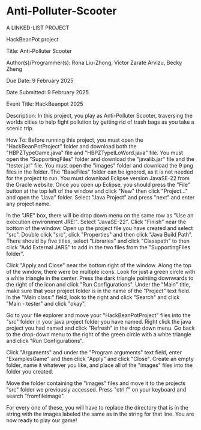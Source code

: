 # Anti-Polluter-Scooter
A LINKED-LIST PROJECT

HackBeanPot project

Title: Anti-Polluter Scooter

Author(s)/Programmer(s): Rona Liu-Zhong, Victor Zarate Arvizu, Becky Zheng

Due Date: 9 February 2025

Date Submitted: 9 February 2025

Event Title: HackBeanpot 2025

Description: In this project, you play as Anti-Polluter Scooter, traversing the worlds cities to help fight pollution by getting rid of trash bags as you take a scenic trip.

How To: Before running this project, you must open the "HackBeanPotProject" folder and download both the "HBPZTypeGame.java" file and "HBPZTypeILoWord.java" file. You must open the "SupportingFiles" folder and download the "javalib.jar" file and the "tester.jar" file. You must open the "images" folder and download the 9 png files in the folder. The "BaseFiles" folder can be ignored, as it is not needed for the project to run. You must download Eclipse version JavaSE-22 from the Oracle website. Once you open up Eclipse, you should press the "File" button at the top left of the window and click "New" then click "Project..." and open the "Java" folder. Select "Java Project" and press "next" and enter any project name.

In the "JRE" box, there will be drop down menu on the same row as "Use an execution environment JRE:". Select "JavaSE-22". Click "Finish" near the bottom of the window. Open up the project file you have created and select "src". Double click "src", click "Properties" and then click "Java Build Path". There should by five titles, select "Libraries" and click "Classpath" to then click "Add External JARS" to add in the two files from the "SupportingFiles folder".

Click "Apply and Close" near the bottom right of the window. Along the top of the window, there were be multiple icons. Look for just a green circle with a white triangle in the center. Press the dark triangle pointing downwards to the right of the icon and click "Run Configurations". Under the "Main" title, make sure that your project folder is in the name of the "Project" text field. In the "Main class:" field, look to the right and click "Search" and click "Main - tester" and click "okay".

Go to your file explorer and move your "HackBeanPotProject" files into the "src" folder in your java project folder you have named. Right click the java project you had named and click "Refresh" in the drop down menu. Go back to the drop-down menu to the right of the green circle with a white triangle and click "Run Configurations".

Click "Arguments" and under the "Program arguments" text field, enter "ExamplesGame" and then click "Apply" and click "Close". Create an empty folder, name it whatever you like, and place all of the "images" files into the folder you created.

Move the folder containing the "images" files and move it to the projects "src" folder we previously accessed. Press "ctrl f" on your keyboard and search "fromfileimage".

For every one of these, you will have to replace the directory that is in the string with the images labeled the same as in the string for that line. You are now ready to play our game!
